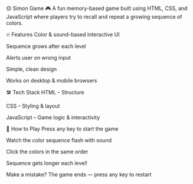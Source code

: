 🟡 Simon Game 🎮
A fun memory-based game built using HTML, CSS, and JavaScript where players try to recall and repeat a growing sequence of colors.

🔥 Features
Color & sound-based interactive UI

Sequence grows after each level

Alerts user on wrong input

Simple, clean design

Works on desktop & mobile browsers

🛠️ Tech Stack
HTML – Structure

CSS – Styling & layout

JavaScript – Game logic & interactivity

🚀 How to Play
Press any key to start the game

Watch the color sequence flash with sound

Click the colors in the same order

Sequence gets longer each level!

Make a mistake? The game ends — press any key to restart

